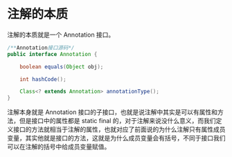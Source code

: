 # 注解的本质

注解的本质就是一个 Annotation 接口。

```java
/**Annotation接口源码*/
public interface Annotation {

    boolean equals(Object obj);

    int hashCode();

    Class<? extends Annotation> annotationType();
}
```

注解本身就是 Annotation 接口的子接口，也就是说注解中其实是可以有属性和方法，但是接口中的属性都是 static final 的，对于注解来说没什么意义，而我们定义接口的方法就相当于注解的属性，也就对应了前面说的为什么注解只有属性成员变量，其实他就是接口的方法，这就是为什么成员变量会有括号，不同于接口我们可以在注解的括号中给成员变量赋值。

